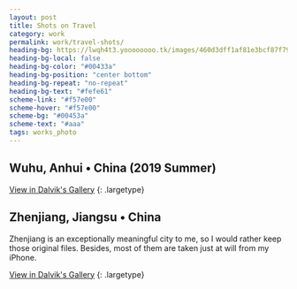 ```yaml
---
layout: post
title: Shots on Travel
category: work
permalink: work/travel-shots/
heading-bg: https://lwqh4t3.yoooooooo.tk/images/460d3dff1af81e3bcf87f79327c75479.jpg
heading-bg-local: false
heading-bg-color: "#00433a"
heading-bg-position: "center bottom"
heading-bg-repeat: "no-repeat"
heading-bg-text: "#fefe61"
scheme-link: "#f57e00"
scheme-hover: "#f57e00"
scheme-bg: "#00453a"
scheme-text: "#aaa"
tags: works_photo
---
```


## Wuhu, Anhui • China (2019 Summer)
[View in Dalvik's Gallery](https://img.ifengge.cn/album/gJg)
{: .largetype}

## Zhenjiang, Jiangsu • China 
Zhenjiang is an exceptionally meaningful city to me, so I would rather keep those original files. Besides, most of them are taken just at will from my iPhone.  

[View in Dalvik's Gallery](https://img.ifengge.cn/album/7da)
{: .largetype}
